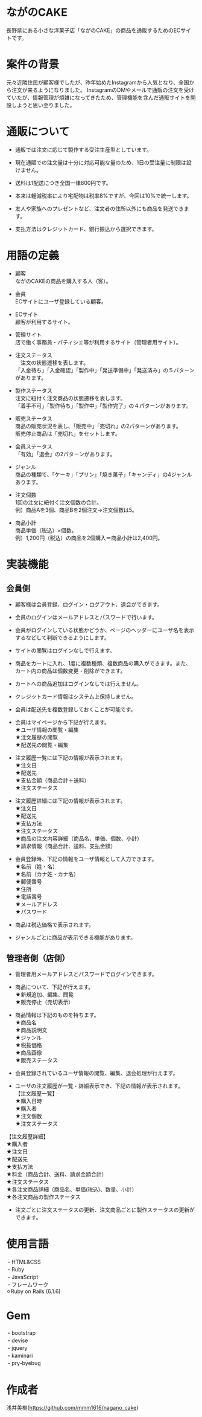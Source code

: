 # ながのCAKE

長野県にある小さな洋菓子店「ながのCAKE」の商品を通販するためのECサイトです。


# 案件の背景

元々近隣住民が顧客様でしたが、昨年始めたInstagramから人気となり、全国から注文が来るようになりました。
InstagramのDMやメールで通販の注文を受けていたが、情報管理が煩雑になってきたため、管理機能を含んだ通販サイトを開設しようと思い至りました。

# 通販について

-   通販では注文に応じて製作する受注生産型としています。
    
-   現在通販での注文量は十分に対応可能な量のため、1日の受注量に制限は設けません。
    
-   送料は1配送につき全国一律800円です。
    
-   本来は軽減税率により宅配物は税率8%ですが、今回は10%で統一します。
    
-   友人や家族へのプレゼントなど、注文者の住所以外にも商品を発送できます。
    
-   支払方法はクレジットカード、銀行振込から選択できます。

# 用語の定義
- 顧客<br>ながのCAKEの商品を購入する人（客）。

- 会員　<br>ECサイトにユーザ登録している顧客。
- ECサイト<br>顧客が利用するサイト。
- 管理サイト<br>店で働く事務員・パティシエ等が利用するサイト（管理者用サイト）。
- 注文ステータス<br>　注文の状態遷移を表します。<br>「入金待ち」「入金確認」「製作中」「発送準備中」「発送済み」の５パターンがあります。
- 製作ステータス<br>注文に紐付く注文商品の状態遷移を表します。<br>「着手不可」「製作待ち」「製作中」「製作完了」の４パターンがあります。
- 販売ステータス<br>商品の販売状況を表し、「販売中」「売切れ」の2パターンがあります。<br>販売停止商品は「売切れ」をセットします。
- 会員ステータス<br>「有効」「退会」の2パターンがあります。
- ジャンル<br>商品の種類で、「ケーキ」「プリン」「焼き菓子」「キャンディ」の4ジャンルあります。
- 注文個数<br>1回の注文に紐付く注文個数の合計。<br>例）商品Aを3個、商品Bを2個注文→注文個数は5。
- 商品小計<br>商品単価（税込）×個数。<br>例）1,200円（税込）の商品を2個購入＝商品小計は2,400円。

# 実装機能

## 会員側

-   顧客様は会員登録、ログイン・ログアウト、退会ができます。
    
-   会員のログインはメールアドレスとパスワードで行います。
    
-   会員がログインしている状態かどうか、ページのヘッダーにユーザ名を表示するなどして判断できるようにします。
    
-   サイトの閲覧はログインなしで行えます。
    
-   商品をカートに入れ、1度に複数種類、複数商品の購入ができます。また、カート内の商品は個数変更・削除ができます。
    
-   カートへの商品追加はログインなしでは行えません。
    
-   クレジットカード情報はシステム上保持しません。
    
-   会員は配送先を複数登録しておくことが可能です。
    
-   会員はマイページから下記が行えます。
     <br>★ユーザ情報の閲覧・編集
     <br>★注文履歴の閲覧
     <br>★配送先の閲覧・編集
    

-   注文履歴一覧には下記の情報が表示されます。
     <br>★注文日
     <br>★配送先
     <br>★支払金額（商品合計＋送料）
     <Br>★注文ステータス
    
-   注文履歴詳細には下記の情報が表示されます。
    <br>★注文日
    <br>★配送先
    <br>★支払方法
    <br>★注文ステータス
    <br>★商品の注文内容詳細（商品名、単価、個数、小計）
    <br>★請求情報（商品合計、送料、支払金額）
    

-   会員登録時、下記の情報をユーザ情報として入力できます。
    <br>★名前（姓・名）
    <br>★名前（カナ姓・カナ名）
    <br>★郵便番号
    <br>★住所
    <br>★電話番号
    <br>★メールアドレス
    <br>★パスワード

-   商品は税込価格で表示されます。
    
-   ジャンルごとに商品が表示できる機能があります。

## 管理者側（店側）

-   管理者用メールアドレスとパスワードでログインできます。
    
-   商品について、下記が行えます。
    <br>★新規追加、編集、閲覧
    <br>★販売停止（売切表示）
    
- 商品情報は下記のものを持ちます。
    <br>★商品名
    <br>★商品説明文
    <br>★ジャンル
    <br>★税抜価格
    <br>★商品画像
    <br>★販売ステータス
    
-   会員登録されているユーザ情報の閲覧、編集、退会処理が行えます。
    
-  ユーザの注文履歴が一覧・詳細表示でき、下記の情報が表示されます。  
  【注文履歴一覧】
    <br>★購入日時
    <br>★購入者
    <br>★注文個数
    <br>★注文ステータス
    
【注文履歴詳細】
 　<br>★購入者
 　　<br>★注文日
 　　<br>★配送先
 　　<br>★支払方法
 　　<br>★料金（商品合計、送料、請求金額合計）
 　　<br>★注文ステータス
 　　<br>★各注文商品詳細（商品名、単価(税込)、数量、小計）
 　　<br>★各注文商品の製作ステータス
  
-   注文ごとに注文ステータスの更新、注文商品ごとに製作ステータスの更新ができます。

# 使用言語

・HTML&CSS  
・Ruby  
・JavaScript  
・フレームワーク  
⚪︎Ruby on Rails (6.1.6)


# Gem

・bootstrap  
・devise  
・jquery
<br>・kaminari  
・pry-byebug

# 作成者

浅井美樹(https://github.com/mmm1616/nagano_cake)
